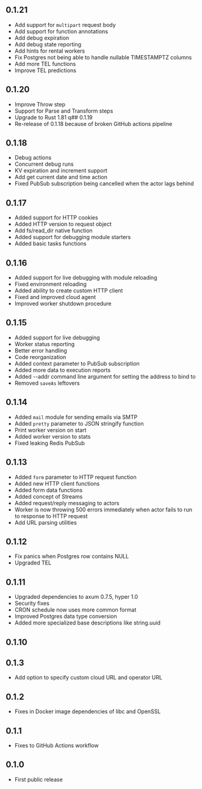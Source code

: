 ## 0.1.21
* Add support for `multipart` request body
* Add support for function annotations
* Add debug expiration
* Add debug state reporting
* Add hints for rental workers
* Fix Postgres not being able to handle nullable TIMESTAMPTZ columns
* Add more TEL functions
* Improve TEL predictions

## 0.1.20
* Improve Throw step
* Support for Parse and Transform steps
* Upgrade to Rust 1.81
q## 0.1.19
* Re-release of 0.1.18 because of broken GitHub actions pipeline

## 0.1.18
* Debug actions
* Concurrent debug runs
* KV expiration and increment support
* Add get current date and time action
* Fixed PubSub subscription being cancelled when the actor lags behind

## 0.1.17
* Added support for HTTP cookies
* Added HTTP version to request object
* Add fs/read_dir native function
* Added support for debugging module starters
* Added basic tasks functions

## 0.1.16
* Added support for live debugging with module reloading
* Fixed environment reloading
* Added ability to create custom HTTP client
* Fixed and improved cloud agent
* Improved worker shutdown procedure

## 0.1.15
* Added support for live debugging  
* Worker status reporting
* Better error handling
* Code reorganization
* Added context parameter to PubSub subscription
* Added more data to execution reports
* Added --addr command line argument for setting the address to bind to
* Removed `saveAs` leftovers

## 0.1.14
* Added `mail` module for sending emails via SMTP
* Added `pretty` parameter to JSON stringify function
* Print worker version on start
* Added worker version to stats
* Fixed leaking Redis PubSub

## 0.1.13
* Added `form` parameter to HTTP request function
* Added new HTTP client functions
* Added form data functions
* Added concept of Streams
* Added request/reply messaging to actors
* Worker is now throwing 500 errors immediately when actor fails to run to response to HTTP request
* Add URL parsing utilities

## 0.1.12
* Fix panics when Postgres row contains NULL
* Upgraded TEL

## 0.1.11
* Upgraded dependencies to axum 0.7.5, hyper 1.0
* Security fixes
* CRON schedule now uses more common format
* Improved Postgres data type conversion
* Added more specialized base descriptions like string.uuid

## 0.1.10

## 0.1.3
* Add option to specify custom cloud URL and operator URL

## 0.1.2
* Fixes in Docker image dependencies of libc and OpenSSL

## 0.1.1
* Fixes to GitHub Actions workflow

## 0.1.0
* First public release